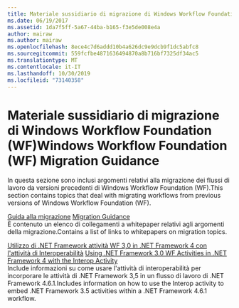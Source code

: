```yaml
---
title: Materiale sussidiario di migrazione di Windows Workflow Foundation (WF)
ms.date: 06/19/2017
ms.assetid: 1da7f5ff-5a67-44ba-b165-f3e5de008e4a
author: mairaw
ms.author: mairaw
ms.openlocfilehash: 8ece4c7d6addd10b4a626dc9e9dcb9f1dc5abfc8
ms.sourcegitcommit: 559fcfbe4871636494870a8b716bf7325df34ac5
ms.translationtype: MT
ms.contentlocale: it-IT
ms.lasthandoff: 10/30/2019
ms.locfileid: "73140358"
---
```

# <a name="windows-workflow-foundation-wf-migration-guidance"></a><span data-ttu-id="3f13a-102">Materiale sussidiario di migrazione di Windows Workflow Foundation (WF)</span><span class="sxs-lookup"><span data-stu-id="3f13a-102">Windows Workflow Foundation (WF) Migration Guidance</span></span>

<span data-ttu-id="3f13a-103">In questa sezione sono inclusi argomenti relativi alla migrazione dei flussi di lavoro da versioni precedenti di Windows Workflow Foundation (WF).</span><span class="sxs-lookup"><span data-stu-id="3f13a-103">This section contains topics that deal with migrating workflows from previous versions of Windows Workflow Foundation (WF).</span></span>

<span data-ttu-id="3f13a-104">[Guida alla migrazione](migration-guidance.md) </span><span class="sxs-lookup"><span data-stu-id="3f13a-104">[Migration Guidance](migration-guidance.md) </span></span>  
<span data-ttu-id="3f13a-105">È contenuto un elenco di collegamenti a whitepaper relativi agli argomenti della migrazione.</span><span class="sxs-lookup"><span data-stu-id="3f13a-105">Contains a list of links to whitepapers on migration topics.</span></span>

<span data-ttu-id="3f13a-106">[Utilizzo di .NET Framework attività WF 3,0 in .NET Framework 4 con l'attività di Interoperabilità](net-framework-3-0-wf-in-net-framework-4-interop.md) </span><span class="sxs-lookup"><span data-stu-id="3f13a-106">[Using .NET Framework 3.0 WF Activities in .NET Framework 4 with the Interop Activity](net-framework-3-0-wf-in-net-framework-4-interop.md) </span></span>  
<span data-ttu-id="3f13a-107">Include informazioni su come usare l'attività di interoperabilità per incorporare le attività di .NET Framework 3,5 in un flusso di lavoro di .NET Framework 4.6.1.</span><span class="sxs-lookup"><span data-stu-id="3f13a-107">Includes information on how to use the Interop activity to embed .NET Framework 3.5 activities within a .NET Framework 4.6.1 workflow.</span></span>
